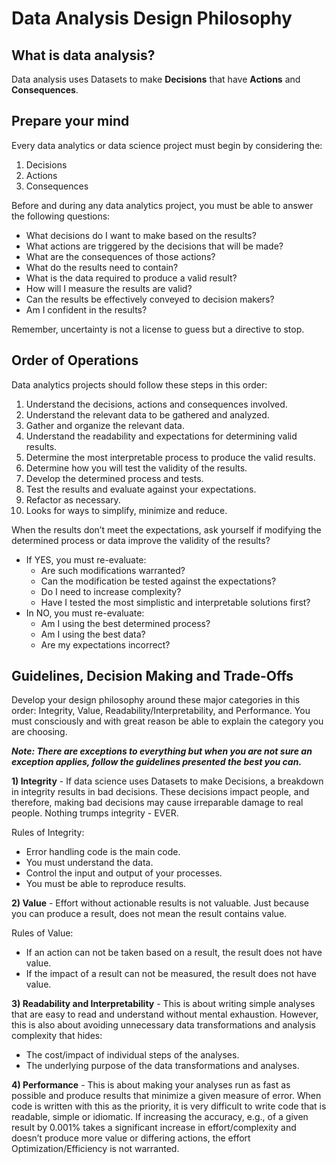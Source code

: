# Data Analysis Design Philosophy

## What is data analysis?

Data analysis uses Datasets to make **Decisions** that have **Actions** and **Consequences**.

## Prepare your mind

Every data analytics or data science project must begin by considering the:

1. Decisions
2. Actions
3. Consequences

Before and during any data analytics project, you must be able to answer the following questions:

- What decisions do I want to make based on the results?
- What actions are triggered by the decisions that will be made?
- What are the consequences of those actions?
- What do the results need to contain?
- What is the data required to produce a valid result?
- How will I measure the results are valid?
- Can the results be effectively conveyed to decision makers?
- Am I confident in the results?

Remember, uncertainty is not a license to guess but a directive to stop.

## Order of Operations

Data analytics projects should follow these steps in this order:

1. Understand the decisions, actions and consequences involved.
2. Understand the relevant data to be gathered and analyzed.
3. Gather and organize the relevant data.
4. Understand the readability and expectations for determining valid results.
5. Determine the most interpretable process to produce the valid results.
6. Determine how you will test the validity of the results.
7. Develop the determined process and tests.
8. Test the results and evaluate against your expectations.
9. Refactor as necessary.
10. Looks for ways to simplify, minimize and reduce.

When the results don’t meet the expectations, ask yourself if modifying the determined process or data improve the validity of the results?  

- If YES, you must re-evaluate:
    - Are such modifications warranted?
    - Can the modification be tested against the expectations?
    - Do I need to increase complexity?
    - Have I tested the most simplistic and interpretable solutions first?
- In NO, you must re-evaluate:
    - Am I using the best determined process?
    - Am I using the best data?
    - Are my expectations incorrect?

## Guidelines, Decision Making and Trade-Offs

Develop your design philosophy around these major categories in this order: Integrity, Value, Readability/Interpretability, and Performance. You must consciously and with great reason be able to explain the category you are choosing.

**_Note: There are exceptions to everything but when you are not sure an exception applies, follow the guidelines presented the best you can._**

**1) Integrity** - If data science uses Datasets to make Decisions, a breakdown in integrity results in bad decisions. These decisions impact people, and therefore, making bad decisions may cause irreparable damage to real people. Nothing trumps integrity - EVER.

Rules of Integrity:
- Error handling code is the main code.
- You must understand the data.
- Control the input and output of your processes.
- You must be able to reproduce results.

**2) Value** - Effort without actionable results is not valuable. Just because you can produce a result, does not mean the result contains value.

Rules of Value:
- If an action can not be taken based on a result, the result does not have value.
- If the impact of a result can not be measured, the result does not have value.

**3) Readability and Interpretability** - This is about writing simple analyses that are easy to read and understand without mental exhaustion. However, this is also about avoiding unnecessary data transformations and analysis complexity that hides:

- The cost/impact of individual steps of the analyses.
- The underlying purpose of the data transformations and analyses.

**4) Performance** - This is about making your analyses run as fast as possible and produce results that minimize a given measure of error.  When code is written with this as the priority, it is very difficult to write code that is readable, simple or idiomatic.  If increasing the accuracy, e.g., of a given result by 0.001% takes a significant increase in effort/complexity and doesn’t produce more value or differing actions, the effort Optimization/Efficiency is not warranted.
